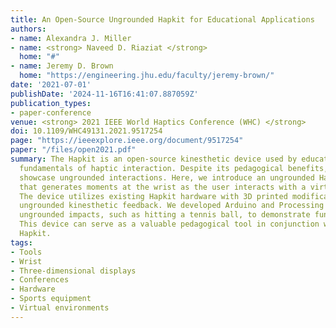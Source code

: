 ```yaml
---
title: An Open-Source Ungrounded Hapkit for Educational Applications
authors:
- name: Alexandra J. Miller
- name: <strong> Naveed D. Riaziat </strong>
  home: "#"
- name: Jeremy D. Brown
  home: "https://engineering.jhu.edu/faculty/jeremy-brown/"
date: '2021-07-01'
publishDate: '2024-11-16T16:41:07.887059Z'
publication_types:
- paper-conference
venue: <strong> 2021 IEEE World Haptics Conference (WHC) </strong>
doi: 10.1109/WHC49131.2021.9517254
page: "https://ieeexplore.ieee.org/document/9517254"
paper: "/files/open2021.pdf"
summary: The Hapkit is an open-source kinesthetic device used by educators to teach
  fundamentals of haptic interaction. Despite its pedagogical benefits, it cannot
  showcase ungrounded interactions. Here, we introduce an ungrounded Hapkit variant
  that generates moments at the wrist as the user interacts with a virtual environment.
  The device utilizes existing Hapkit hardware with 3D printed modifications to enable
  ungrounded kinesthetic feedback. We developed Arduino and Processing code that simulates
  ungrounded impacts, such as hitting a tennis ball, to demonstrate functionality.
  This device can serve as a valuable pedagogical tool in conjunction with the well-established
  Hapkit.
tags:
- Tools
- Wrist
- Three-dimensional displays
- Conferences
- Hardware
- Sports equipment
- Virtual environments
---
```

